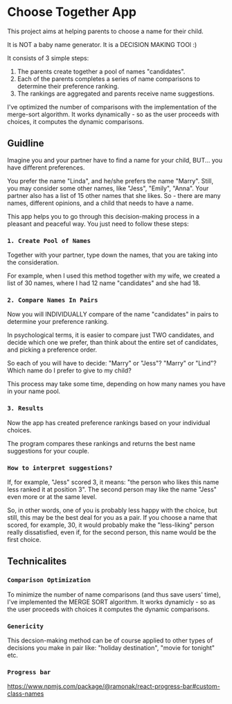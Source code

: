 # Choose Together App

This project aims at helping parents to choose a name for their child.

It is NOT a baby name generator. It is a DECISION MAKING TOOl :)

It consists of 3 simple steps:

1. The parents create together a pool of names "candidates".
2. Each of the parents completes a series of name comparisons to determine their preference ranking.
3. The rankings are aggregated and parents receive name suggestions.

I've optimized the number of comparisons with the implementation of the merge-sort algorithm. It works dynamically - so as the user proceeds with choices, it computes the dynamic comparisons.

## Guidline

Imagine you and your partner have to find a name for your child, BUT... you have different preferences.

You prefer the name "Linda", and he/she prefers the name "Marry". Still, you may consider some other names, like "Jess", "Emily", "Anna". 
Your partner also has a list of 15 other names that she likes.
So - there are many names, different opinions, and a child that needs to have a name.

This app helps you to go through this decision-making process in a pleasant and peaceful way.
You just need to follow these steps:

### `1. Create Pool of Names`

Together with your partner, type down the names, that you are taking into the consideration.

For example, when I used this method together with my wife, we created a list of 30 names, where I had 12 name "candidates" and she had 18.

### `2. Compare Names In Pairs`

Now you will INDIVIDUALLY compare of the name "candidates" in pairs to determine your preference ranking.

In psychological terms, it is easier to compare just TWO candidates, and decide which one we prefer, than think about the entire set of candidates, and picking a preference order.

So each of you will have to decide: "Marry" or "Jess"? "Marry" or "Lind"? Which name do I prefer to give to my child?

This process may take some time, depending on how many names you have in your name pool.

### `3. Results`

Now the app has created preference rankings based on your individual choices.

The program compares these rankings and returns the best name suggestions for your couple.


### `How to interpret suggestions?`

If, for example, "Jess" scored 3, it means: "the person who likes this name less ranked it at position 3". The second person may like the name "Jess" even more or at the same level.

So, in other words, one of you is probably less happy with the choice, but still, this may be the best deal for you as a pair. If you choose a name that scored, for example, 30, it would probably make the "less-liking" person really dissatisfied, even if, for the second person, this name would be the first choice.


## Technicalites

### `Comparison Optimization`

To minimize the number of name comparisons (and thus save users' time), I've implemented the MERGE SORT algorithm. It works dynamicly - so as the user proceeds with choices it computes the dynamic comparisons.

### `Genericity`

This decsion-making method can be of course applied to other types of decisions you make in pair like: "holiday destination", "movie for tonight" etc.

### `Progress bar`
https://www.npmjs.com/package/@ramonak/react-progress-bar#custom-class-names
